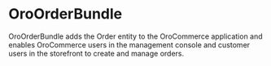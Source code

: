 # OroOrderBundle

OroOrderBundle adds the Order entity to the OroCommerce application and enables OroCommerce users in the management console and customer users in the storefront to create and manage orders.

